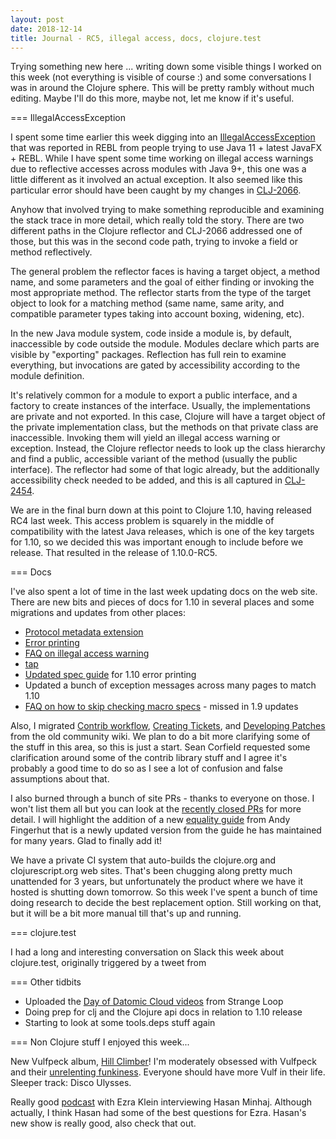 ```yaml
---
layout: post
date: 2018-12-14
title: Journal - RC5, illegal access, docs, clojure.test
---
```


Trying something new here ... writing down some visible things I worked on this week (not everything is visible of course :) and some conversations I was in around the Clojure sphere. This will be pretty rambly without much editing. Maybe I'll do this more, maybe not, let me know if it's useful.

=== IllegalAccessException

I spent some time earlier this week digging into an [IllegalAccessException](https://github.com/cognitect-labs/REBL-distro/issues/10) that was reported in REBL from people trying to use Java 11 + latest JavaFX + REBL. While I have spent some time working on illegal access warnings due to reflective accesses across modules with Java 9+, this one was a little different as it involved an actual exception. It also seemed like this particular error should have been caught by my changes in [CLJ-2066](https://dev.clojure.org/jira/browse/CLJ-2066).

Anyhow that involved trying to make something reproducible and examining the stack trace in more detail, which really told the story. There are two different paths in the Clojure reflector and CLJ-2066 addressed one of those, but this was in the second code path, trying to invoke a field or method reflectively.

The general problem the reflector faces is having a target object, a method name, and some parameters and the goal of either finding or invoking the most appropriate method. The reflector starts from the type of the target object to look for a matching method (same name, same arity, and compatible parameter types taking into account boxing, widening, etc). 

In the new Java module system, code inside a module is, by default, inaccessible by code outside the module. Modules declare which parts are visible by "exporting" packages. Reflection has full rein to examine everything, but invocations are gated by accessibility according to the module definition.

It's relatively common for a module to export a public interface, and a factory to create instances of the interface. Usually, the implementations are private and not exported. In this case, Clojure will have a target object of the private implementation class, but the methods on that private class are inaccessible. Invoking them will yield an illegal access warning or exception. Instead, the Clojure reflector needs to look up the class hierarchy and find a public, accessible variant of the method (usually the public interface). The reflector had some of that logic already, but the additionally accessibility check needed to be added, and this is all captured in [CLJ-2454](https://dev.clojure.org/jira/browse/CLJ-2454).

We are in the final burn down at this point to Clojure 1.10, having released RC4 last week. This access problem is squarely in the middle of compatibility with the latest Java releases, which is one of the key targets for 1.10, so we decided this was important enough to include before we release. That resulted in the release of 1.10.0-RC5.

=== Docs

I've also spent a lot of time in the last week updating docs on the web site. There are new bits and pieces of docs for 1.10 in several places and some migrations and updates from other places:

* [Protocol metadata extension](https://clojure.org/reference/protocols#_extend_via_metadata)
* [Error printing](https://clojure.org/reference/repl_and_main#_error_printing)
* [FAQ on illegal access warning](https://clojure.org/guides/faq#illegal_access)
* [tap](https://clojure.org/reference/repl_and_main#_tap)
* [Updated spec guide](https://clojure.org/guides/spec) for 1.10 error printing
* Updated a bunch of exception messages across many pages to match 1.10
* [FAQ on how to skip checking macro specs](https://clojure.org/guides/faq#skip_macros) - missed in 1.9 updates

Also, I migrated [Contrib workflow](https://clojure.org/community/workflow), [Creating Tickets](https://clojure.org/community/creating_tickets), and [Developing Patches](https://clojure.org/community/developing_patches) from the old community wiki. We plan to do a bit more clarifying some of the stuff in this area, so this is just a start. Sean Corfield requested some clarification around some of the contrib library stuff and I agree it's probably a good time to do so as I see a lot of confusion and false assumptions about that.

I also burned through a bunch of site PRs - thanks to everyone on those. I won't list them all but you can look at the [recently closed PRs](https://github.com/clojure/clojure-site/pulls?q=is%3Apr+is%3Aclosed+sort%3Aupdated-desc) for more detail. I will highlight the addition of a new [equality guide](https://clojure.org/guides/equality) from Andy Fingerhut that is a newly updated version from the guide he has maintained for many years. Glad to finally add it!

We have a private CI system that auto-builds the clojure.org and clojurescript.org web sites. That's been chugging along pretty much unattended for 3 years, but unfortunately the product where we have it hosted is shutting down tomorrow. So this week I've spent a bunch of time doing research to decide the best replacement option. Still working on that, but it will be a bit more manual till that's up and running.

=== clojure.test

I had a long and interesting conversation on Slack this week about clojure.test, originally triggered by a tweet from 

=== Other tidbits

* Uploaded the [Day of Datomic Cloud videos](https://www.youtube.com/playlist?list=PLZdCLR02grLoMy4TXE4DZYIuxs3Q9uc4i) from Strange Loop
* Doing prep for clj and the Clojure api docs in relation to 1.10 release
* Starting to look at some tools.deps stuff again

=== Non Clojure stuff I enjoyed this week...

New Vulfpeck album, [Hill Climber](https://vulfpeck.bandcamp.com/album/hill-climber)! I'm moderately obsessed with Vulfpeck and their [unrelenting funkiness](https://www.youtube.com/watch?v=Nq5LMGtBmis). Everyone should have more Vulf in their life. Sleeper track: Disco Ulysses.

Really good [podcast](https://art19.com/shows/the-ezra-klein-show/episodes/2e0501fe-9cdd-4cdb-9155-6b5393ff0384) with Ezra Klein interviewing Hasan Minhaj. Although actually, I think Hasan had some of the best questions for Ezra. Hasan's new show is really good, also check that out.
